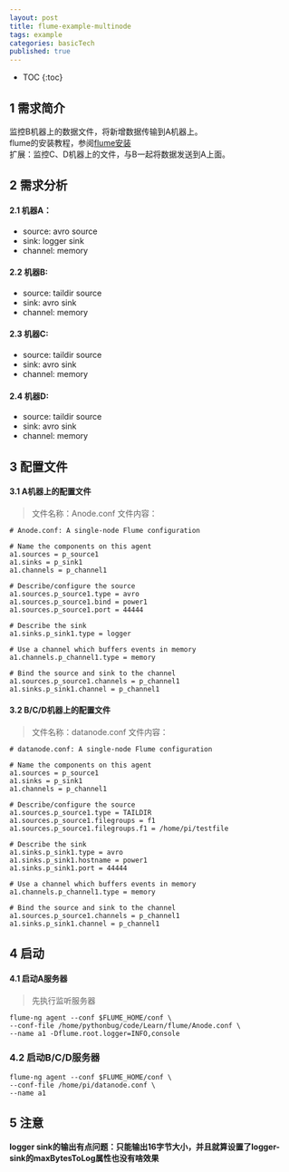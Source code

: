 ```yaml
---
layout: post
title: flume-example-multinode
tags: example
categories: basicTech
published: true
---
```


* TOC
{:toc}


## 1 需求简介
监控B机器上的数据文件，将新增数据传输到A机器上。<br>
flume的安装教程，参阅[flume安装](https://www.pythonbug.com/basictech/flume-install/)<br>
扩展：监控C、D机器上的文件，与B一起将数据发送到A上面。

## 2 需求分析
#### 2.1 机器A：
- source: avro source
- sink: logger sink
- channel: memory

#### 2.2 机器B:
- source: taildir source
- sink: avro sink
- channel: memory

#### 2.3 机器C:
- source: taildir source
- sink: avro sink
- channel: memory

#### 2.4 机器D:
- source: taildir source
- sink: avro sink
- channel: memory

## 3 配置文件
#### 3.1 A机器上的配置文件

>文件名称：Anode.conf
>文件内容：

~~~shell
# Anode.conf: A single-node Flume configuration
  
# Name the components on this agent
a1.sources = p_source1
a1.sinks = p_sink1
a1.channels = p_channel1

# Describe/configure the source
a1.sources.p_source1.type = avro
a1.sources.p_source1.bind = power1
a1.sources.p_source1.port = 44444

# Describe the sink
a1.sinks.p_sink1.type = logger

# Use a channel which buffers events in memory
a1.channels.p_channel1.type = memory

# Bind the source and sink to the channel
a1.sources.p_source1.channels = p_channel1
a1.sinks.p_sink1.channel = p_channel1
~~~

#### 3.2 B/C/D机器上的配置文件
>文件名称：datanode.conf
>文件内容：

~~~shell
# datanode.conf: A single-node Flume configuration
  
# Name the components on this agent
a1.sources = p_source1
a1.sinks = p_sink1
a1.channels = p_channel1

# Describe/configure the source
a1.sources.p_source1.type = TAILDIR
a1.sources.p_source1.filegroups = f1
a1.sources.p_source1.filegroups.f1 = /home/pi/testfile

# Describe the sink
a1.sinks.p_sink1.type = avro
a1.sinks.p_sink1.hostname = power1
a1.sinks.p_sink1.port = 44444

# Use a channel which buffers events in memory
a1.channels.p_channel1.type = memory

# Bind the source and sink to the channel
a1.sources.p_source1.channels = p_channel1
a1.sinks.p_sink1.channel = p_channel1
~~~

## 4 启动
#### 4.1 启动A服务器
>先执行监听服务器 

~~~shell
flume-ng agent --conf $FLUME_HOME/conf \
--conf-file /home/pythonbug/code/Learn/flume/Anode.conf \
--name a1 -Dflume.root.logger=INFO,console
~~~

### 4.2 启动B/C/D服务器
~~~shell
flume-ng agent --conf $FLUME_HOME/conf \
--conf-file /home/pi/datanode.conf \
--name a1
~~~

## 5 注意
**logger sink的输出有点问题：只能输出16字节大小，并且就算设置了logger-sink的maxBytesToLog属性也没有啥效果**